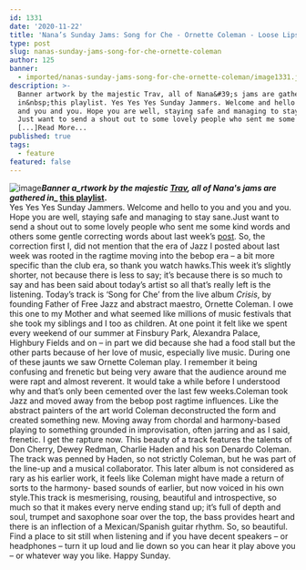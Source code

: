 ```yaml
---
id: 1331
date: '2020-11-22'
title: 'Nana’s Sunday Jams: Song for Che - Ornette Coleman - Loose Lips'
type: post
slug: nanas-sunday-jams-song-for-che-ornette-coleman
author: 125
banner:
  - imported/nanas-sunday-jams-song-for-che-ornette-coleman/image1331.jpeg
description: >-
  Banner artwork by the majestic Trav, all of Nana&#39;s jams are gathered
  in&nbsp;this playlist. Yes Yes Yes Sunday Jammers. Welcome and hello to you
  and you and you. Hope you are well, staying safe and managing to stay sane.
  Just want to send a shout out to some lovely people who sent me some kind
  [...]Read More...
published: true
tags:
  - feature
featured: false
---
```

![image](../imported/nanas-sunday-jams-song-for-che-ornette-coleman/image1331.jpeg)**_Banner a_rtwork by the majestic [Trav](https://www.backdownwarchild.co.uk/), all of Nana's jams are gathered in__ [__this playlist__](https://open.spotify.com/playlist/12UoQ8ov5i6P8BIfm2lOjS?si=jarAn1CXSEuYB9vAxJidOg)__.__**  
Yes Yes Yes Sunday Jammers. Welcome and hello to you and you and you. Hope you are well, staying safe and managing to stay sane.Just want to send a shout out to some lovely people who sent me some kind words and others some gentle correcting words about last week’s [post](http://loose-lips.co.uk/blog/nanas-sunday-jams-patience-and-fortitude-valaida-snow). So, the correction first I, did not mention that the era of Jazz I posted about last week was rooted in the ragtime moving into the bebop era – a bit more specific than the club era, so thank you watch hawks.This week it’s slightly shorter, not because there is less to say; it’s because there is so much to say and has been said about today’s artist so all that’s really left is the listening. Today’s track is ‘Song for Che’ from the live album _Crisis_, by founding Father of Free Jazz and abstract maestro, Ornette Coleman. I owe this one to my Mother and what seemed like millions of music festivals that she took my siblings and I too as children. At one point it felt like we spent every weekend of our summer at Finsbury Park, Alexandra Palace, Highbury Fields and on – in part we did because she had a food stall but the other parts because of her love of music, especially live music. During one of these jaunts we saw Ornette Coleman play. I remember it being confusing and frenetic but being very aware that the audience around me were rapt and almost reverent. It would take a while before I understood why and that’s only been cemented over the last few weeks.Coleman took Jazz and moved away from the bebop post ragtime influences. Like the abstract painters of the art world Coleman deconstructed the form and created something new. Moving away from chordal and harmony-based playing to something grounded in improvisation, often jarring and as I said, frenetic. I get the rapture now. This beauty of a track features the talents of Don Cherry, Dewey Redman, Charlie Haden and his son Denardo Coleman. The track was penned by Haden, so not strictly Coleman, but he was part of the line-up and a musical collaborator. This later album is not considered as rary as his earlier work, it feels like Coleman might have made a return of sorts to the harmony- based sounds of earlier, but now voiced in his own style.This track is mesmerising, rousing, beautiful and introspective, so much so that it makes every nerve ending stand up; it’s full of depth and soul, trumpet and saxophone soar over the top, the bass provides heart and there is an inflection of a Mexican/Spanish guitar rhythm. So, so beautiful. Find a place to sit still when listening and if you have decent speakers – or headphones – turn it up loud and lie down so you can hear it play above you – or whatever way you like. Happy Sunday.